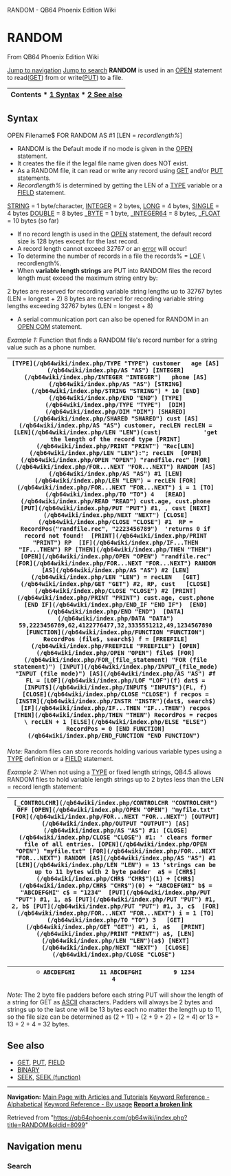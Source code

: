 


RANDOM - QB64 Phoenix Edition Wiki








# RANDOM



From QB64 Phoenix Edition Wiki



[Jump to navigation](#mw-head)
[Jump to search](#searchInput)
**RANDOM** is used in an [OPEN](/qb64wiki/index.php/OPEN "OPEN") statement to read([GET](/qb64wiki/index.php/GET "GET")) from or write([PUT](/qb64wiki/index.php/PUT "PUT")) to a file.


  






| Contents * [1 Syntax](#Syntax) * [2 See also](#See_also) |
| --- |


## Syntax


OPEN Filename$ FOR RANDOM AS #1 [LEN = *recordlength%*]
  




* RANDOM is the Default mode if no mode is given in the [OPEN](/qb64wiki/index.php/OPEN "OPEN") statement.
* It creates the file if the legal file name given does NOT exist.
* As a RANDOM file, it can read or write any record using [GET](/qb64wiki/index.php/GET "GET") and/or [PUT](/qb64wiki/index.php/PUT "PUT") statements.
* *Recordlength%* is determined by getting the LEN of a [TYPE](/qb64wiki/index.php/TYPE "TYPE") variable or a [FIELD](/qb64wiki/index.php/FIELD "FIELD") statement.


[STRING](/qb64wiki/index.php/STRING "STRING") = 1 byte/character, [INTEGER](/qb64wiki/index.php/INTEGER "INTEGER") = 2 bytes, [LONG](/qb64wiki/index.php/LONG "LONG") = 4 bytes, [SINGLE](/qb64wiki/index.php/SINGLE "SINGLE") = 4 bytes [DOUBLE](/qb64wiki/index.php/DOUBLE "DOUBLE") = 8 bytes
[\_BYTE](/qb64wiki/index.php/BYTE "BYTE") = 1 byte, [\_INTEGER64](/qb64wiki/index.php/INTEGER64 "INTEGER64") = 8 bytes, [\_FLOAT](/qb64wiki/index.php/FLOAT "FLOAT") = 10 bytes (so far)
* If no record length is used in the [OPEN](/qb64wiki/index.php/OPEN "OPEN") statement, the default record size is 128 bytes except for the last record.
* A record length cannot exceed 32767 or an [error](/qb64wiki/index.php/ERROR_Codes "ERROR Codes") will occur!
* To determine the number of records in a file the records% = [LOF](/qb64wiki/index.php/LOF "LOF") \ recordlength%.
* When **variable length strings** are PUT into RANDOM files the record length must exceed the maximum string entry by:


2 bytes are reserved for recording variable string lengths up to 32767 bytes (LEN = longest + 2)
8 bytes are reserved for recording variable string lengths exceeding 32767 bytes (LEN = longest + 8)
* A serial communication port can also be opened for RANDOM in an [OPEN COM](/qb64wiki/index.php/OPEN_COM "OPEN COM") statement.


  

*Example 1:* Function that finds a RANDOM file's record number for a string value such as a phone number.





| ``` [TYPE](/qb64wiki/index.php/TYPE "TYPE") customer   age [AS](/qb64wiki/index.php/AS "AS") [INTEGER](/qb64wiki/index.php/INTEGER "INTEGER")   phone [AS](/qb64wiki/index.php/AS "AS") [STRING](/qb64wiki/index.php/STRING "STRING") * 10 [END](/qb64wiki/index.php/END "END") [TYPE](/qb64wiki/index.php/TYPE "TYPE")  [DIM](/qb64wiki/index.php/DIM "DIM") [SHARED](/qb64wiki/index.php/SHARED "SHARED") cust [AS](/qb64wiki/index.php/AS "AS") customer, recLEN recLEN = [LEN](/qb64wiki/index.php/LEN "LEN")(cust)            'get the length of the record type [PRINT](/qb64wiki/index.php/PRINT "PRINT") "Rec[LEN](/qb64wiki/index.php/LEN "LEN"):"; recLEN  [OPEN](/qb64wiki/index.php/OPEN "OPEN") "randfile.rec" [FOR](/qb64wiki/index.php/FOR...NEXT "FOR...NEXT") RANDOM [AS](/qb64wiki/index.php/AS "AS") #1 [LEN](/qb64wiki/index.php/LEN "LEN") = recLEN [FOR](/qb64wiki/index.php/FOR...NEXT "FOR...NEXT") i = 1 [TO](/qb64wiki/index.php/TO "TO") 4   [READ](/qb64wiki/index.php/READ "READ") cust.age, cust.phone   [PUT](/qb64wiki/index.php/PUT "PUT") #1, , cust [NEXT](/qb64wiki/index.php/NEXT "NEXT") [CLOSE](/qb64wiki/index.php/CLOSE "CLOSE") #1  RP = RecordPos("randfile.rec", "2223456789")  'returns 0 if record not found!  [PRINT](/qb64wiki/index.php/PRINT "PRINT") RP  [IF](/qb64wiki/index.php/IF...THEN "IF...THEN") RP [THEN](/qb64wiki/index.php/THEN "THEN")   [OPEN](/qb64wiki/index.php/OPEN "OPEN") "randfile.rec" [FOR](/qb64wiki/index.php/FOR...NEXT "FOR...NEXT") RANDOM [AS](/qb64wiki/index.php/AS "AS") #2 [LEN](/qb64wiki/index.php/LEN "LEN") = recLEN   [GET](/qb64wiki/index.php/GET "GET") #2, RP, cust   [CLOSE](/qb64wiki/index.php/CLOSE "CLOSE") #2 [PRINT](/qb64wiki/index.php/PRINT "PRINT") cust.age, cust.phone [END IF](/qb64wiki/index.php/END_IF "END IF")  [END](/qb64wiki/index.php/END "END")  [DATA](/qb64wiki/index.php/DATA "DATA") 59,2223456789,62,4122776477,32,3335551212,49,1234567890  [FUNCTION](/qb64wiki/index.php/FUNCTION "FUNCTION") RecordPos (file$, search$) f = [FREEFILE](/qb64wiki/index.php/FREEFILE "FREEFILE") [OPEN](/qb64wiki/index.php/OPEN "OPEN") file$ [FOR](/qb64wiki/index.php/FOR_(file_statement) "FOR (file statement)") [INPUT](/qb64wiki/index.php/INPUT_(file_mode) "INPUT (file mode)") [AS](/qb64wiki/index.php/AS "AS") #f FL = [LOF](/qb64wiki/index.php/LOF "LOF")(f) dat$ = [INPUT$](/qb64wiki/index.php/INPUT$ "INPUT$")(FL, f) [CLOSE](/qb64wiki/index.php/CLOSE "CLOSE") f recpos = [INSTR](/qb64wiki/index.php/INSTR "INSTR")(dat$, search$) [IF](/qb64wiki/index.php/IF...THEN "IF...THEN") recpos [THEN](/qb64wiki/index.php/THEN "THEN") RecordPos = recpos \ recLEN + 1 [ELSE](/qb64wiki/index.php/ELSE "ELSE") RecordPos = 0 [END FUNCTION](/qb64wiki/index.php/END_FUNCTION "END FUNCTION")  ``` |
| --- |


*Note:* Random files can store records holding various variable types using a [TYPE](/qb64wiki/index.php/TYPE "TYPE") definition or a [FIELD](/qb64wiki/index.php/FIELD "FIELD") statement.
  

*Example 2:* When not using a [TYPE](/qb64wiki/index.php/TYPE "TYPE") or fixed length strings, QB4.5 allows RANDOM files to hold variable length strings up to 2 bytes less than the LEN = record length statement:





| ``` [_CONTROLCHR](/qb64wiki/index.php/CONTROLCHR "CONTROLCHR") OFF [OPEN](/qb64wiki/index.php/OPEN "OPEN") "myfile.txt" [FOR](/qb64wiki/index.php/FOR...NEXT "FOR...NEXT") [OUTPUT](/qb64wiki/index.php/OUTPUT "OUTPUT") [AS](/qb64wiki/index.php/AS "AS") #1: [CLOSE](/qb64wiki/index.php/CLOSE "CLOSE") #1: ' clears former file of all entries. [OPEN](/qb64wiki/index.php/OPEN "OPEN") "myfile.txt" [FOR](/qb64wiki/index.php/FOR...NEXT "FOR...NEXT") RANDOM [AS](/qb64wiki/index.php/AS "AS") #1 [LEN](/qb64wiki/index.php/LEN "LEN") = 13 'strings can be up to 11 bytes with 2 byte padder  a$ = [CHR$](/qb64wiki/index.php/CHR$ "CHR$")(1) + [CHR$](/qb64wiki/index.php/CHR$ "CHR$")(0) + "ABCDEFGHI" b$ = "ABCDEFGHI" c$ = "1234"  [PUT](/qb64wiki/index.php/PUT "PUT") #1, 1, a$ [PUT](/qb64wiki/index.php/PUT "PUT") #1, 2, b$ [PUT](/qb64wiki/index.php/PUT "PUT") #1, 3, c$  [FOR](/qb64wiki/index.php/FOR...NEXT "FOR...NEXT") i = 1 [TO](/qb64wiki/index.php/TO "TO") 3   [GET](/qb64wiki/index.php/GET "GET") #1, i, a$   [PRINT](/qb64wiki/index.php/PRINT "PRINT") a$, [LEN](/qb64wiki/index.php/LEN "LEN")(a$) [NEXT](/qb64wiki/index.php/NEXT "NEXT")  [CLOSE](/qb64wiki/index.php/CLOSE "CLOSE")  ``` |
| --- |




| ``` ☺ ABCDEFGHI       11 ABCDEFGHI         9 1234              4  ``` |
| --- |


*Note:* The 2 byte file padders before each string PUT will show the length of a string for GET as [ASCII](/qb64wiki/index.php/ASCII "ASCII") characters. Padders will always be 2 bytes and strings up to the last one will be 13 bytes each no matter the length up to 11, so the file size can be determined as (2 + 11) + (2 + 9 + 2) + (2 + 4) or 13 + 13 + 2 + 4 = 32 bytes.
  




## See also


* [GET](/qb64wiki/index.php/GET "GET"), [PUT](/qb64wiki/index.php/PUT "PUT"), [FIELD](/qb64wiki/index.php/FIELD "FIELD")
* [BINARY](/qb64wiki/index.php/BINARY "BINARY")
* [SEEK](/qb64wiki/index.php/SEEK "SEEK"), [SEEK (function)](/qb64wiki/index.php/SEEK_(function) "SEEK (function)")


  






---


**Navigation:**
[Main Page with Articles and Tutorials](/qb64wiki/index.php/Main_Page "Main Page")
[Keyword Reference - Alphabetical](/qb64wiki/index.php/Keyword_Reference_-_Alphabetical "Keyword Reference - Alphabetical")
[Keyword Reference - By usage](/qb64wiki/index.php/Keyword_Reference_-_By_usage "Keyword Reference - By usage")
**[Report a broken link](https://qb64phoenix.com/forum/showthread.php?tid=2800)**  





Retrieved from "<https://qb64phoenix.com/qb64wiki/index.php?title=RANDOM&oldid=8099>"




## Navigation menu








### Search





















